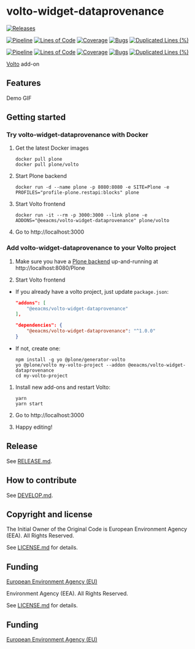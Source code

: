 # volto-widget-dataprovenance

[![Releases](https://img.shields.io/github/v/release/eea/volto-widget-dataprovenance)](https://github.com/eea/volto-widget-dataprovenance/releases)

[![Pipeline](https://ci.eionet.europa.eu/buildStatus/icon?job=volto-addons%2Fvolto-widget-dataprovenance%2Fmaster&subject=master)](https://ci.eionet.europa.eu/view/Github/job/volto-addons/job/volto-widget-dataprovenance/job/master/display/redirect)
[![Lines of Code](https://sonarqube.eea.europa.eu/api/project_badges/measure?project=volto-widget-dataprovenance-master&metric=ncloc)](https://sonarqube.eea.europa.eu/dashboard?id=volto-widget-dataprovenance-master)
[![Coverage](https://sonarqube.eea.europa.eu/api/project_badges/measure?project=volto-widget-dataprovenance-master&metric=coverage)](https://sonarqube.eea.europa.eu/dashboard?id=volto-widget-dataprovenance-master)
[![Bugs](https://sonarqube.eea.europa.eu/api/project_badges/measure?project=volto-widget-dataprovenance-master&metric=bugs)](https://sonarqube.eea.europa.eu/dashboard?id=volto-widget-dataprovenance-master)
[![Duplicated Lines (%)](https://sonarqube.eea.europa.eu/api/project_badges/measure?project=volto-widget-dataprovenance-master&metric=duplicated_lines_density)](https://sonarqube.eea.europa.eu/dashboard?id=volto-widget-dataprovenance-master)

[![Pipeline](https://ci.eionet.europa.eu/buildStatus/icon?job=volto-addons%2Fvolto-widget-dataprovenance%2Fdevelop&subject=develop)](https://ci.eionet.europa.eu/view/Github/job/volto-addons/job/volto-widget-dataprovenance/job/develop/display/redirect)
[![Lines of Code](https://sonarqube.eea.europa.eu/api/project_badges/measure?project=volto-widget-dataprovenance-develop&metric=ncloc)](https://sonarqube.eea.europa.eu/dashboard?id=volto-widget-dataprovenance-develop)
[![Coverage](https://sonarqube.eea.europa.eu/api/project_badges/measure?project=volto-widget-dataprovenance-develop&metric=coverage)](https://sonarqube.eea.europa.eu/dashboard?id=volto-widget-dataprovenance-develop)
[![Bugs](https://sonarqube.eea.europa.eu/api/project_badges/measure?project=volto-widget-dataprovenance-develop&metric=bugs)](https://sonarqube.eea.europa.eu/dashboard?id=volto-widget-dataprovenance-develop)
[![Duplicated Lines (%)](https://sonarqube.eea.europa.eu/api/project_badges/measure?project=volto-widget-dataprovenance-develop&metric=duplicated_lines_density)](https://sonarqube.eea.europa.eu/dashboard?id=volto-widget-dataprovenance-develop)

[Volto](https://github.com/plone/volto) add-on

## Features

Demo GIF

## Getting started

### Try volto-widget-dataprovenance with Docker

1. Get the latest Docker images

   ```
   docker pull plone
   docker pull plone/volto
   ```

1. Start Plone backend

   ```
   docker run -d --name plone -p 8080:8080 -e SITE=Plone -e PROFILES="profile-plone.restapi:blocks" plone
   ```

1. Start Volto frontend

   ```
   docker run -it --rm -p 3000:3000 --link plone -e ADDONS="@eeacms/volto-widget-dataprovenance" plone/volto
   ```

1. Go to http://localhost:3000

### Add volto-widget-dataprovenance to your Volto project

1. Make sure you have a [Plone backend](https://plone.org/download) up-and-running at http://localhost:8080/Plone

1. Start Volto frontend

- If you already have a volto project, just update `package.json`:

  ```JSON
  "addons": [
      "@eeacms/volto-widget-dataprovenance"
  ],

  "dependencies": {
      "@eeacms/volto-widget-dataprovenance": "^1.0.0"
  }
  ```

- If not, create one:

  ```
  npm install -g yo @plone/generator-volto
  yo @plone/volto my-volto-project --addon @eeacms/volto-widget-dataprovenance
  cd my-volto-project
  ```

1. Install new add-ons and restart Volto:

   ```
   yarn
   yarn start
   ```

1. Go to http://localhost:3000

1. Happy editing!

## Release

See [RELEASE.md](https://github.com/eea/volto-widget-dataprovenance/blob/master/RELEASE.md).

## How to contribute

See [DEVELOP.md](https://github.com/eea/volto-widget-dataprovenance/blob/master/DEVELOP.md).

## Copyright and license

The Initial Owner of the Original Code is European Environment Agency (EEA).
All Rights Reserved.

See [LICENSE.md](https://github.com/eea/volto-widget-dataprovenance/blob/master/LICENSE.md) for details.

## Funding

[European Environment Agency (EU)](http://eea.europa.eu)

Environment Agency (EEA).
All Rights Reserved.

See [LICENSE.md](https://github.com/eea/volto-widget-dataprovenance/blob/master/LICENSE.md) for details.

## Funding

[European Environment Agency (EU)](http://eea.europa.eu)
